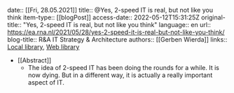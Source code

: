 date:: [[Fri, 28.05.2021]]
title:: @Yes, 2-speed IT is real, but not like you think
item-type:: [[blogPost]]
access-date:: 2022-05-12T15:31:25Z
original-title:: "Yes, 2-speed IT is real, but not like you think"
language:: en
url:: https://ea.rna.nl/2021/05/28/yes-2-speed-it-is-real-but-not-like-you-think/
blog-title:: R&A IT Strategy & Architecture
authors:: [[Gerben Wierda]]
links:: [Local library](zotero://select/library/items/M3XIPGLV), [Web library](https://www.zotero.org/users/6520516/items/M3XIPGLV)

- [[Abstract]]
	- The idea of 2-speed IT has been doing the rounds for a while. It is now dying. But in a different way, it is actually a really important aspect of IT.